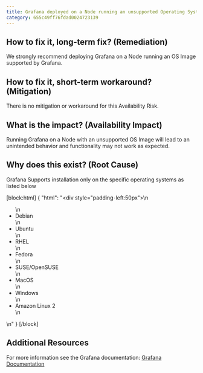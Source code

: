 ```yaml
---
title: Grafana deployed on a Node running an unsupported Operating System Image
category: 655c49ff76fdad0024723139
---
```


## How to fix it, long-term fix? (Remediation)

We strongly recommend deploying Grafana on a Node running an OS Image supported by Grafana.

## How to fix it, short-term workaround? (Mitigation)

There is no mitigation or workaround for this Availability Risk.

## What is the impact? (Availability Impact)

Running Grafana on a Node with an unsupported OS Image will lead to an unintended behavior and functionality may not work as expected.

## Why does this exist? (Root Cause)

Grafana Supports installation only on the specific operating systems as listed below

[block:html]
{
  "html": "<div style=\"padding-left:50px\">\n  <ul>\n    <li>Debian</li>\n    <li>Ubuntu</li>\n    <li>RHEL</li>\n    <li>Fedora</li>\n    <li>SUSE/OpenSUSE</li>\n    <li>MacOS</li>\n    <li>Windows</li>\n    <li>Amazon Linux 2</li>\n  </ul>\n</div>"
}
[/block]

## Additional Resources

For more information see the Grafana documentation: [Grafana Documentation](https://grafana.com/docs/grafana/latest/setup-grafana/installation/#supported-operating-systems)